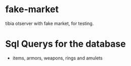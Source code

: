 # fake-market 
tibia otserver with fake market, for testing.

# Sql Querys for the database
- items, armors, weapons, rings and amulets
